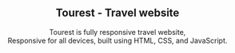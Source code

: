 <div align="center">
<h2 align="center">Tourest - Travel website</h2>

Tourest is fully responsive travel website, <br />Responsive for all devices, built using HTML, CSS, and JavaScript.

</div>